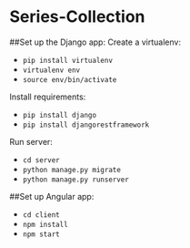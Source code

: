 # Series-Collection
##Set up the Django app:
Create a virtualenv:
- `pip install virtualenv`  
- `virtualenv env`  
- `source env/bin/activate`  

Install requirements:
- `pip install django`  
- `pip install djangorestframework`  

Run server:
- `cd server`  
- `python manage.py migrate`  
- `python manage.py runserver`  

##Set up Angular app:
- `cd client`  
- `npm install`  
- `npm start`  
